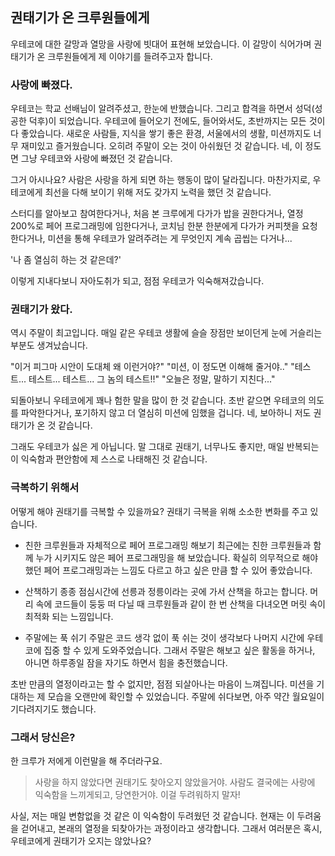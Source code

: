 ## 권태기가 온 크루원들에게

우테코에 대한 갈망과 열망을 사랑에 빗대어 표현해 보았습니다.
이 갈망이 식어가며 권태기가 온 크루원들에게 제 이야기를 들려주고자 합니다.

### 사랑에 빠졌다.

우테코는 학교 선배님이 알려주셨고, 한눈에 반했습니다.
그리고 합격을 하면서 성덕(성공한 덕후)이 되었습니다.
우테코에 들어오기 전에도, 들어와서도, 초반까지는 모든 것이 다 좋았습니다.
새로운 사람들, 지식을 쌓기 좋은 환경, 서울에서의 생활, 미션까지도 너무 재미있고 즐거웠습니다.
오히려 주말이 오는 것이 아쉬웠던 것 같습니다.
네, 이 정도면 그냥 우테코와 사랑에 빠졌던 것 같습니다.

그거 아시나요? 사람은 사랑을 하게 되면 하는 행동이 많이 달라집니다.
마찬가지로, 우테코에게 최선을 다해 보이기 위해 저도 갖가지 노력을 했던 것 같습니다.

스터디를 알아보고 참여한다거나,
처음 본 크루에게 다가가 밥을 권한다거나,
열정 200%로 페어 프로그래밍에 임한다거나,
코치님 한분 한분에게 다가가 커피챗을 요청한다거나,
미션을 통해 우테코가 알려주려는 게 무엇인지 계속 곱씹는 다거나...

'나 좀 열심히 하는 것 같은데?'

이렇게 지내다보니 자아도취가 되고, 점점 우테코가 익숙해져갔습니다.

### 권태기가 왔다.

역시 주말이 최고입니다.
매일 같은 우테코 생활에 슬슬 장점만 보이던게 눈에 거슬리는 부분도 생겨났습니다.

"이거 피그마 시안이 도대체 왜 이런거야?"
"미션, 이 정도면 이해해 줄거야.."
"테스트... 테스트... 테스트... 그 놈의 테스트!!"
"오늘은 정말, 말하기 지친다..."

되돌아보니 우테코에게 꽤나 험한 말을 많이 한 것 같습니다.
초반 같으면 우테코의 의도를 파악한다거나, 포기하지 않고 더 열심히 미션에 임했을 겁니다.
네, 보아하니 저도 권태기가 온 것 같습니다.

그래도 우테코가 싫은 게 아닙니다.
말 그대로 권태기, 너무나도 좋지만, 매일 반복되는 이 익숙함과 편안함에 제 스스로 나태해진 것 같습니다.

### 극복하기 위해서

어떻게 해야 권태기를 극복할 수 있을까요?
권태기 극복을 위해 소소한 변화를 주고 있습니다.

- 친한 크루원들과 자체적으로 페어 프로그래밍 해보기
  최근에는 친한 크루원들과 함께 누가 시키지도 않은 페어 프로그래밍을 해 보았습니다.
  확실히 의무적으로 해야했던 페어 프로그래밍과는 느낌도 다르고 하고 싶은 만큼 할 수 있어 좋았습니다.

- 산책하기
  종종 점심시간에 선릉과 정릉이라는 곳에 가서 산책을 하고는 합니다.
  머리 속에 코드들이 둥둥 떠 다닐 때 크루원들과 같이 한 번 산책을 다녀오면 머릿 속이 최적화 되는 느낌입니다.

- 주말에는 푹 쉬기
  주말은 코드 생각 없이 푹 쉬는 것이 생각보다 나머지 시간에 우테코에 집중 할 수 있게 도와주었습니다.
  그래서 주말은 해보고 싶은 활동을 하거나, 아니면 하루종일 잠을 자기도 하면서 힘을 충전했습니다.

초반 만큼의 열정이라고는 할 수 없지만, 점점 되살아나는 마음이 느껴집니다.
미션을 기대하는 제 모습을 오랜만에 확인할 수 있었습니다.
주말에 쉬다보면, 아주 약간 월요일이 기다려지기도 했습니다.

### 그래서 당신은?

한 크루가 저에게 이런말을 해 주더라구요.

> 사랑을 하지 않았다면 권태기도 찾아오지 않았을거야.
> 사람도 결국에는 사랑에 익숙함을 느끼게되고, 당연한거야.
> 이걸 두려워하지 말자!

사실, 저는 매일 변함없을 것 같은 이 익숙함이 두려웠던 것 같습니다.
현재는 이 두려움을 걷어내고, 본래의 열정을 되찾아가는 과정이라고 생각합니다.
그래서 여러분은 혹시, 우테코에게 권태기가 오지는 않았나요?
